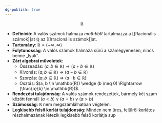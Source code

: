 ```yaml
---
dg-publish: true
---
```

$$
\mathbb{R}
$$

- **Definíció**: A valós számok halmaza $mathbb{R}$ tartalmazza a [[Racionális számok]]at $\mathbb{Q}$ az [[Irracionális számok]]at.
- **Tartomány**: $\mathbb{R} = (-\infty, \infty)$
- **Folytonosság**: A valós számok halmaza sűrű a számegyenesen, nincs benne „lyuk”.
- **Zárt algebrai műveletek**:
  - Összeadás: $(a, b \in \mathbb{R}) \Rightarrow (a + b \in \mathbb{R})$
  - Kivonás: $(a, b \in \mathbb{R}) \Rightarrow (a - b \in \mathbb{R})$
  - Szorzás: $(a, b \in \mathbb{R}) \Rightarrow (a \cdot b \in \mathbb{R})$
  - Osztás: $(a, b \in \mathbb{R}) \wedge (b \neq 0) \Rightarrow (\frac{a}{b} \in \mathbb{R})$.
- **Rendezési tulajdonság**: A valós számok rendezettek, bármely két szám között fennáll $(a < b) \vee (a = b) \vee (a > b)$
- **Számosság**: $\mathbb{R}$ nem megszámlálhatóan végtelen.
- **Legkisebb felső korlát tulajdonság**: Minden nem üres, felülről korlátos részhalmazának létezik legkisebb felső korlátja $\sup$